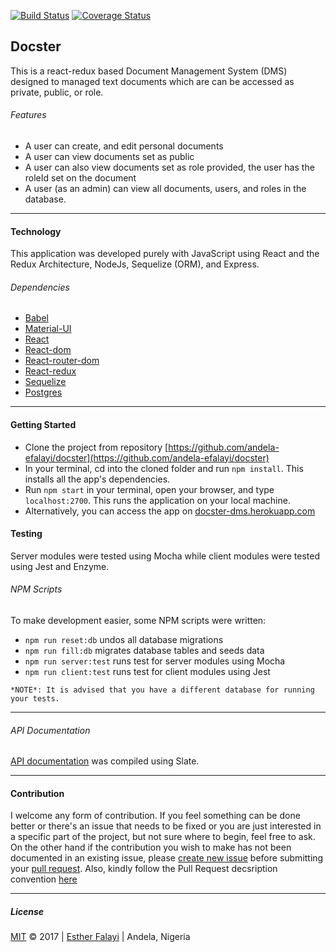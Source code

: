 [![Build Status](https://travis-ci.org/andela-efalayi/docster.svg?branch=staging)](https://travis-ci.org/andela-efalayi/docster) [![Coverage Status](https://coveralls.io/repos/github/andela-efalayi/docster/badge.svg?branch=bug%2Ffix-travis-error)](https://coveralls.io/github/andela-efalayi/docster?branch=staging)

## Docster
This is a react-redux based Document Management System (DMS) designed to managed text documents which 
are can be accessed as private, public, or role.

###### Features
- A user can create, and edit personal documents
- A user can view documents set as public
- A user can also view documents set as role provided, the user has the roleId set on the document
- A user (as an admin) can view all documents, users, and roles in the database.

***
#### Technology
This application was developed purely with JavaScript using React and the Redux 
Architecture, NodeJs, Sequelize (ORM), and Express.

###### Dependencies
- [Babel](https://babeljs.io/)
- [Material-UI](http://www.material-ui.com/#/)
- [React](https://facebook.github.io/react/)
- [React-dom](https://www.npmjs.com/package/react-dom)
- [React-router-dom](https://www.npmjs.com/package/react-router-dom)
- [React-redux](http://redux.js.org/)
- [Sequelize](http://docs.sequelizejs.com/)
- [Postgres](https://www.postgresql.org/docs/9.6/static/tutorial-createdb.html)

***
#### Getting Started
- Clone the project from repository [https://github.com/andela-efalayi/docster](https://github.com/andela-efalayi/docster)
- In your terminal, cd into the cloned folder and run `npm install`. This installs all the app's dependencies.
- Run `npm start` in your terminal, open your browser, and type `localhost:2700`. This runs the application on your local machine.
- Alternatively, you can access the app on [docster-dms.herokuapp.com](https://docster-dms.herokuapp.com/)

#### Testing
Server modules were tested using Mocha while client modules were tested using Jest and Enzyme.

###### NPM Scripts
To make development easier, some NPM scripts were written:
- `npm run reset:db` undos all database migrations
- `npm run fill:db` migrates database tables and seeds data
- `npm run server:test` runs test for server modules using Mocha
- `npm run client:test` runs test for client modules using Jest

```
*NOTE*: It is advised that you have a different database for running your tests.
```
*** 
###### API Documentation
[API documentation](https://docster-dms.herokuapp.com/documentation/#introduction) was compiled using Slate.

***
#### Contribution
I welcome any form of contribution. If you feel something can be done better or 
there's an issue that needs to be fixed
or you are just interested in a specific part of the project, but not sure where
 to begin, feel free to ask.
On the other hand if the contribution you wish to make has not been documented 
in an existing issue, please [create new issue](https://github.com/andela-efalayi/docster/issues/new) before submitting your [pull request](https://help.github.com/articles/about-pull-requests/).
Also, kindly follow the Pull Request decsription convention [here](https://github.com/andela-efalayi/docster/wiki/Pull-Request-Naming-and-Description-Convention)

***
##### License
[MIT](LICENSE.txt) © 2017 | [Esther Falayi](github.com/andela-efalayi/) | 
Andela, Nigeria
